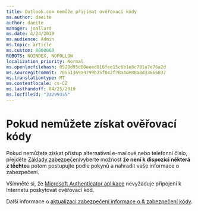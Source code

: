 ```yaml
---
title: Outlook.com nemůže přijímat ověřovací kódy
ms.author: daeite
author: daeite
manager: joallard
ms.date: 4/24/2019
ms.audience: Admin
ms.topic: article
ms.custom: 8000060
ROBOTS: NOINDEX, NOFOLLOW
localization_priority: Normal
ms.openlocfilehash: 0528d95d00eeed816fee15c6b1e8c791a7e76a2d
ms.sourcegitcommit: 70551369a9799b25f042f20a4de88a8d33666037
ms.translationtype: MT
ms.contentlocale: cs-CZ
ms.lasthandoff: 04/25/2019
ms.locfileid: "33299335"
---
```

# <a name="if-you-cant-get-verification-codes"></a>Pokud nemůžete získat ověřovací kódy

Pokud nemůžete získat přístup alternativní e-mailové nebo telefonní číslo, přejděte [Základy zabezpečení](https://account.microsoft.com/security)vyberte možnost **že není k dispozici některá z těchto**a potom postupujte podle pokynů a nahradit vaše informace o zabezpečení.

Všimněte si, že [Microsoft Authenticator aplikace](https://go.microsoft.com/fwlink/?linkid=2016117) nevyžaduje připojení k Internetu poskytovat ověřovací kód.

Další informace o [aktualizaci zabezpečení informace o & zabezpečení kódy](https://support.microsoft.com/help/12428/).